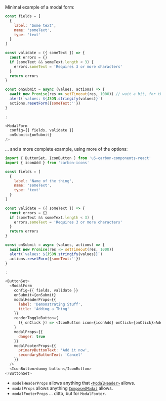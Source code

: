 
Minimal example of a modal form:

```js
const fields = [
  {
    label: 'Some text',
    name: 'someText',
    type: 'text'
  }
]

const validate = ({ someText }) => {
  const errors = {}
  if (someText && someText.length < 3) {
    errors.someText = 'Requires 3 or more characters'
  }
  return errors
}

const onSubmit = async (values, actions) => {
  await new Promise(res => setTimeout(res, 1000)) // wait a bit, for the "submitting" effect
  alert(`values: ${JSON.stringify(values)}`)
  actions.resetForm({someText:''})
}

;

<ModalForm
  config={{ fields, validate }}
  onSubmit={onSubmit}
/>
```

... and a more complete example, using more of the options:

```js
import { ButtonSet, IconButton } from 'u5-carbon-components-react'
import { iconAdd } from 'carbon-icons'

const fields = [
  {
    label: 'Name of the thing',
    name: 'someText',
    type: 'text'
  }
]

const validate = ({ someText }) => {
  const errors = {}
  if (someText && someText.length < 3) {
    errors.someText = 'Requires 3 or more characters'
  }
  return errors
}

const onSubmit = async (values, actions) => {
  await new Promise(res => setTimeout(res, 1000))
  alert(`values: ${JSON.stringify(values)}`)
  actions.resetForm({someText:''})
}

;

<ButtonSet>
  <ModalForm
    config={{ fields, validate }}
    onSubmit={onSubmit}
    modalHeaderProps={{
      label: 'Demonstrating Stuff',
      title: 'Adding a Thing'
    }}
    renderToggleButton={
      ({ onClick }) => <IconButton icon={iconAdd} onClick={onClick}>Add</IconButton>
    }
    modalProps={{
      danger: true
    }}
    modalFooterProps={{
      primaryButtonText: 'Add it now',
      secondaryButtonText: 'Cancel'
    }}
  />
  <IconButton>dummy button</IconButton>
</ButtonSet>
```

- `modelHeaderProps` allows anything that [`<ModalHeader>`](http://react.carbondesignsystem.com/?path=/story/composedmodal--using-header-footer-props) allows.
- `modalProps` allows anything [`ComposedModal`](http://react.carbondesignsystem.com/?path=/story/composedmodal--using-header-footer-props) allows.
- `modalFooterProps` ... ditto, but for `ModalFooter`.